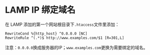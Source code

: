 # LAMP IP 绑定域名

在 LAMP 添加的第一个网站根目录下`.htaccess`文件里添加：
```shell
RewriteCond %{http_host} ^0.0.0.0 [NC]
RewriteRule ^(.*)$ http://www.examples.com/$1 [R=301,L]
```
注意：`0.0.0.0`换成服务器的IP；`www.examples.com`更换为需要绑定的域名。
